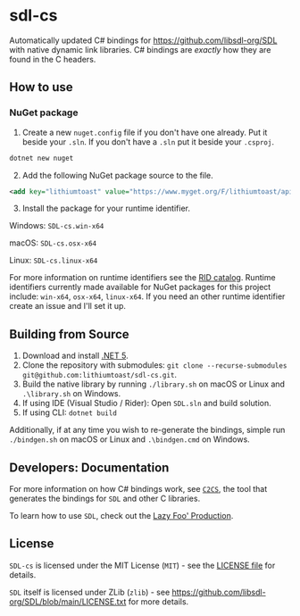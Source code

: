 # sdl-cs

Automatically updated C# bindings for https://github.com/libsdl-org/SDL with native dynamic link libraries. C# bindings are *exactly* how they are found in the C headers.

## How to use

### NuGet package

1. Create a new `nuget.config` file if you don't have one already. Put it beside your `.sln`. If you don't have a `.sln` put it beside your `.csproj`.

```bash
dotnet new nuget
```

2. Add the following NuGet package source to the file.

```xml
<add key="lithiumtoast" value="https://www.myget.org/F/lithiumtoast/api/v3/index.json" />
```

3. Install the package for your runtime identifier.

Windows: `SDL-cs.win-x64`

macOS: `SDL-cs.osx-x64` 

Linux: `SDL-cs.linux-x64` 

For more information on runtime identifiers see the [RID catalog](https://docs.microsoft.com/en-us/dotnet/core/rid-catalog#using-rids). Runtime identifiers currently made available for NuGet packages for this project include: `win-x64`, `osx-x64`, `linux-x64`. If you need an other runtime identifier create an issue and I'll set it up.

## Building from Source

1. Download and install [.NET 5](https://dotnet.microsoft.com/download).
2. Clone the repository with submodules: `git clone --recurse-submodules git@github.com:lithiumtoast/sdl-cs.git`.
3. Build the native library by running `./library.sh` on macOS or Linux and `.\library.sh` on Windows.
3. If using IDE (Visual Studio / Rider): Open `SDL.sln` and build solution.
4. If using CLI: `dotnet build`

Additionally, if at any time you wish to re-generate the bindings, simple run `./bindgen.sh` on macOS or Linux and `.\bindgen.cmd` on Windows.

## Developers: Documentation

For more information on how C# bindings work, see [`C2CS`](https://github.com/lithiumtoast/c2cs), the tool that generates the bindings for `SDL` and other C libraries.

To learn how to use `SDL`, check out the [Lazy Foo' Production](https://lazyfoo.net/tutorials/SDL).

## License

`SDL-cs` is licensed under the MIT License (`MIT`) - see the [LICENSE file](LICENSE) for details.

`SDL` itself is licensed under ZLib (`zlib`) - see https://github.com/libsdl-org/SDL/blob/main/LICENSE.txt for more details.

